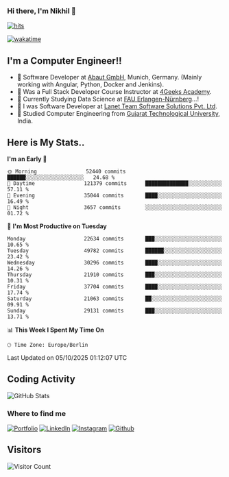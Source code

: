 ### Hi there, I'm Nikhil 👋

[![hits](https://hits.sh/github.com/silentsoft/hits.svg?color=2311cc)](https://hits.sh/github.com/silentsoft/hits/)

[![wakatime](https://wakatime.com/badge/user/369b6a3a-7953-4ff9-b7c7-be53d0a7ccc6.svg)](https://wakatime.com/@369b6a3a-7953-4ff9-b7c7-be53d0a7ccc6)

## I'm a  Computer Engineer!!

- 🌱 Software Developer at [Abaut GmbH](https://www.abaut.de/), Munich, Germany. (Mainly working with Angular, Python, Docker and Jenkins).
- 🌱 Was a Full Stack Developer Course Instructor at [4Geeks Academy](https://4geeks.com/).
- 🌱 Currently Studying Data Science at [FAU Erlangen-Nürnberg](https://www.fau.de/)...!
- 🌱 I was Software Developer at [Lanet Team Software Solutions Pvt. Ltd](https://lanetteam.com/).
- 🌱 Studied Computer Engineering from [Gujarat Technological University](https://www.gtu.ac.in/), India.

<h2>Here is My Stats..</h2>

<!--START_SECTION:waka-->
**I'm an Early 🐤** 

```text
🌞 Morning                52440 commits       ██████░░░░░░░░░░░░░░░░░░░   24.68 % 
🌆 Daytime                121379 commits      ██████████████░░░░░░░░░░░   57.11 % 
🌃 Evening                35044 commits       ████░░░░░░░░░░░░░░░░░░░░░   16.49 % 
🌙 Night                  3657 commits        ░░░░░░░░░░░░░░░░░░░░░░░░░   01.72 % 
```
📅 **I'm Most Productive on Tuesday** 

```text
Monday                   22634 commits       ███░░░░░░░░░░░░░░░░░░░░░░   10.65 % 
Tuesday                  49782 commits       ██████░░░░░░░░░░░░░░░░░░░   23.42 % 
Wednesday                30296 commits       ████░░░░░░░░░░░░░░░░░░░░░   14.26 % 
Thursday                 21910 commits       ███░░░░░░░░░░░░░░░░░░░░░░   10.31 % 
Friday                   37704 commits       ████░░░░░░░░░░░░░░░░░░░░░   17.74 % 
Saturday                 21063 commits       ██░░░░░░░░░░░░░░░░░░░░░░░   09.91 % 
Sunday                   29131 commits       ███░░░░░░░░░░░░░░░░░░░░░░   13.71 % 
```


📊 **This Week I Spent My Time On** 

```text
🕑︎ Time Zone: Europe/Berlin
```


 Last Updated on 05/10/2025 01:12:07 UTC
<!--END_SECTION:waka-->


<h2>Coding Activity</h2>

<p><img src="https://wakatime.com/share/@nikhilmaguwala/7dd532b8-3e5e-4c26-8c46-68cc27712a92.svg" alt="GitHub Stats"></p>

<h3>Where to find me</h3>
<p>
    <a href="https://www.nikhilmaguwala.vercel.app" target="_blank"><img alt="Portfolio" src="https://img.shields.io/badge/portfolio-%23000000.svg?&style=for-the-    badge&logo=About.me&logoColor=white" /></a>
    <a href="https://www.linkedin.com/in/nikhil-maguwala" target="_blank"><img alt="LinkedIn" src="https://img.shields.io/badge/linkedin-%230077B5.svg?&style=for-the-badge&logo=linkedin&logoColor=white" /></a> 
    <a href="https://www.instagram.com/nikhil_maguwala/" target="_blank"><img alt="Instagram" src="https://img.shields.io/badge/instagram-%23E4405F.svg?&style=for-the-badge&logo=instagram&logoColor=white" /></a>
    <a href="https://github.com/nikhilmaguwala" target="_blank"><img alt="Github" src="https://img.shields.io/badge/GitHub-%2312100E.svg?&style=for-the-badge&logo=Github&logoColor=white" /></a>
</p>


<h2>Visitors</h2>

![Visitor Count](https://profile-counter.glitch.me/nikhilmaguwala/count.svg)

[website]: https://nikhilmaguwala.github.io/
[instagram]: https://www.instagram.com/nikhil_maguwala/
[linkedin]: https://www.linkedin.com/in/nikhil-maguwala/


